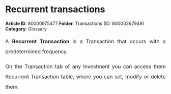 # Recurrent transactions

**Article ID**: 80000975477
**Folder**: Transactions (ID: 80000267949)
**Category**: Glossary

<p><span class="fr-view collab-annotatable" data-test-id="article-description" style="box-sizing: border-box; overflow-wrap: break-word; color: rgb(24, 50, 71); font-family: -apple-system, BlinkMacSystemFont, "Segoe UI", Roboto, "Helvetica Neue", Arial, sans-serif; font-size: 13px; font-weight: 400; text-align: start; text-indent: 0px; display: block; cursor: auto;"></span></p><p style="box-sizing: border-box; margin-bottom: 8pt; margin-left: 0in; font-size: 15px; line-height: 30px; word-break: normal; overflow-wrap: break-word; text-align: justify;"><span dir="ltr" style="box-sizing: border-box; font-size: 16px; line-height: 32px;">A <strong>Recurrent </strong><strong style="box-sizing: border-box; font-weight: 700;">Transaction</strong> is a Transaction that occurs with a predetermined frequency. </span></p><p style="box-sizing: border-box; margin-bottom: 8pt; margin-left: 0in; font-size: 15px; line-height: 30px; word-break: normal; overflow-wrap: break-word; text-align: justify;"><span style="box-sizing: border-box; font-size: 16px;"><span dir="ltr" style="box-sizing: border-box; line-height: 32px;">On the Transaction tab of any Investment you can access them Recurrent Transaction table, where you can set, modify or delete them. </span></span></p><p></p><div class="attachment-thumb ember-view" style="box-sizing: border-box; word-break: normal; overflow-wrap: break-word; font-size: 13px; line-height: 18px; color: rgb(24, 50, 71); font-family: -apple-system, BlinkMacSystemFont, "Segoe UI", Roboto, "Helvetica Neue", Arial, sans-serif; font-weight: 400; text-align: start; text-indent: 0px;"><br class="Apple-interchange-newline"></div>